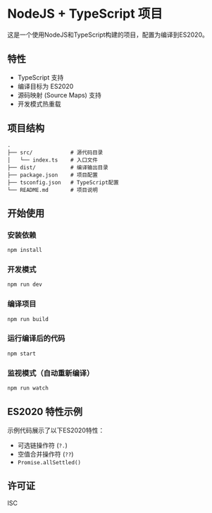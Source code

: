 # NodeJS + TypeScript 项目

这是一个使用NodeJS和TypeScript构建的项目，配置为编译到ES2020。

## 特性

- TypeScript 支持
- 编译目标为 ES2020
- 源码映射 (Source Maps) 支持
- 开发模式热重载

## 项目结构

```
.
├── src/            # 源代码目录
│   └── index.ts    # 入口文件
├── dist/           # 编译输出目录
├── package.json    # 项目配置
├── tsconfig.json   # TypeScript配置
└── README.md       # 项目说明
```

## 开始使用

### 安装依赖

```bash
npm install
```

### 开发模式

```bash
npm run dev
```

### 编译项目

```bash
npm run build
```

### 运行编译后的代码

```bash
npm start
```

### 监视模式（自动重新编译）

```bash
npm run watch
```

## ES2020 特性示例

示例代码展示了以下ES2020特性：

- 可选链操作符 (`?.`)
- 空值合并操作符 (`??`)
- `Promise.allSettled()`

## 许可证

ISC